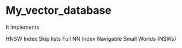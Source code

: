 # My_vector_database

It implements 

HNSW Index
Skip lists
Full NN Index
Navigable Small Worlds (NSWs)


